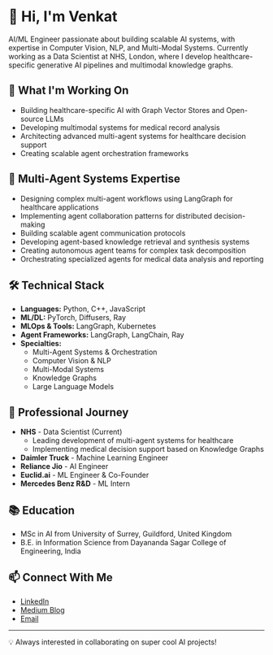 # 👋 Hi, I'm Venkat

AI/ML Engineer passionate about building scalable AI systems, with expertise in Computer Vision, NLP, and Multi-Modal Systems. Currently working as a Data Scientist at NHS, London, where I develop healthcare-specific generative AI pipelines and multimodal knowledge graphs.

## 🔭 What I'm Working On

- Building healthcare-specific AI with Graph Vector Stores and Open-source LLMs
- Developing multimodal systems for medical record analysis
- Architecting advanced multi-agent systems for healthcare decision support
- Creating scalable agent orchestration frameworks

## 🤖 Multi-Agent Systems Expertise

- Designing complex multi-agent workflows using LangGraph for healthcare applications
- Implementing agent collaboration patterns for distributed decision-making
- Building scalable agent communication protocols
- Developing agent-based knowledge retrieval and synthesis systems
- Creating autonomous agent teams for complex task decomposition
- Orchestrating specialized agents for medical data analysis and reporting

## 🛠️ Technical Stack

- **Languages:** Python, C++, JavaScript
- **ML/DL:** PyTorch, Diffusers, Ray
- **MLOps & Tools:** LangGraph, Kubernetes
- **Agent Frameworks:** LangGraph, LangChain, Ray
- **Specialties:** 
  - Multi-Agent Systems & Orchestration
  - Computer Vision & NLP
  - Multi-Modal Systems
  - Knowledge Graphs
  - Large Language Models

## 💼 Professional Journey

- **NHS** - Data Scientist (Current)
  - Leading development of multi-agent systems for healthcare
  - Implementing medical decision support based on Knowledge Graphs
- **Daimler Truck** - Machine Learning Engineer
- **Reliance Jio** - AI Engineer
- **Euclid.ai** - ML Engineer & Co-Founder
- **Mercedes Benz R&D** - ML Intern

## 📚 Education

- MSc in AI from University of Surrey, Guildford, United Kingdom
- B.E. in Information Science from Dayananda Sagar College of Engineering, India

## 📫 Connect With Me

- [LinkedIn](https://linkedin.com/in/venkatesh-tata)
- [Medium Blog](https://medium.com/@venkateshtata9)
- [Email](mailto:venkateshtata9@gmail.com)

---

💡 Always interested in collaborating on super cool AI projects!
